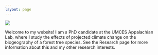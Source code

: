 ```yaml
---
layout: page
---
```


<img align="center" src="https://agougher.github.io/images/Untitled.png">


Welcome to my website! I am a PhD candidate at the UMCES Appalachian Lab, where I study the effects of projected climate change on the biogeography of a forest tree species. See the Research page for more information about this and my other research interests.
